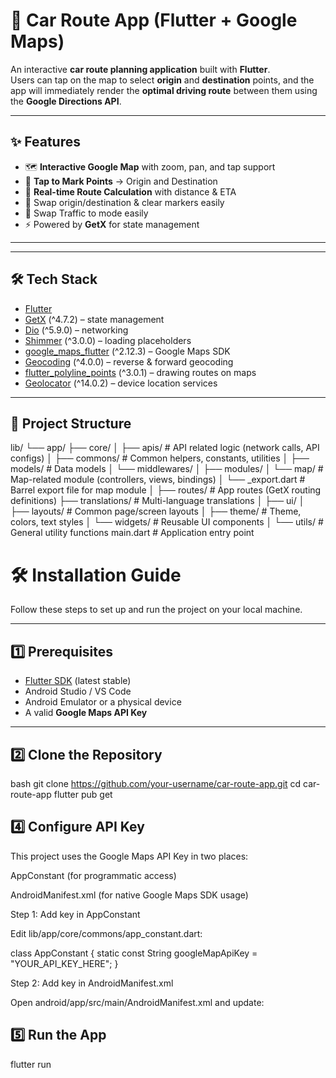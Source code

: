 # 🚗 Car Route App (Flutter + Google Maps)

An interactive **car route planning application** built with **Flutter**.  
Users can tap on the map to select **origin** and **destination** points, and the app will immediately render the **optimal driving route** between them using the **Google Directions API**.

---

## ✨ Features
- 🗺 **Interactive Google Map** with zoom, pan, and tap support
- 📍 **Tap to Mark Points** → Origin and Destination
- 🚦 **Real-time Route Calculation** with distance & ETA
- 🔄 Swap origin/destination & clear markers easily
- 🔄 Swap Traffic to mode easily
- ⚡ Powered by **GetX** for state management

---

---

## 🛠 Tech Stack
- [Flutter](https://flutter.dev/)
- [GetX](https://pub.dev/packages/get) (^4.7.2) – state management
- [Dio](https://pub.dev/packages/dio) (^5.9.0) – networking
- [Shimmer](https://pub.dev/packages/shimmer) (^3.0.0) – loading placeholders
- [google_maps_flutter](https://pub.dev/packages/google_maps_flutter) (^2.12.3) – Google Maps SDK
- [Geocoding](https://pub.dev/packages/geocoding) (^4.0.0) – reverse & forward geocoding
- [flutter_polyline_points](https://pub.dev/packages/flutter_polyline_points) (^3.0.1) – drawing routes on maps
- [Geolocator](https://pub.dev/packages/geolocator) (^14.0.2) – device location services

---

## 📂 Project Structure
lib/
└── app/
├── core/
│   ├── apis/                     # API related logic (network calls, API configs)
│   ├── commons/                  # Common helpers, constants, utilities
│   ├── models/                   # Data models
│   └── middlewares/
│
├── modules/
│   └── map/                      # Map-related module (controllers, views, bindings)
│       └── _export.dart          # Barrel export file for map module
│
├── routes/                       # App routes (GetX routing definitions)
├── translations/                 # Multi-language translations
│
├── ui/
│   ├── layouts/                  # Common page/screen layouts
│   ├── theme/                    # Theme, colors, text styles
│   └── widgets/                  # Reusable UI components
│
└── utils/                        # General utility functions
main.dart                         # Application entry point


# 🛠 Installation Guide

Follow these steps to set up and run the project on your local machine.

---

## 1️⃣ Prerequisites
- [Flutter SDK](https://flutter.dev/docs/get-started/install) (latest stable)
- Android Studio / VS Code
- Android Emulator or a physical device
- A valid **Google Maps API Key**

---

## 2️⃣ Clone the Repository
bash
git clone https://github.com/your-username/car-route-app.git
cd car-route-app
flutter pub get

## 4️⃣ Configure API Key

This project uses the Google Maps API Key in two places:

AppConstant (for programmatic access)

AndroidManifest.xml (for native Google Maps SDK usage)

Step 1: Add key in AppConstant

Edit lib/app/core/commons/app_constant.dart:

class AppConstant {
  static const String googleMapApiKey = "YOUR_API_KEY_HERE";
}

Step 2: Add key in AndroidManifest.xml

Open android/app/src/main/AndroidManifest.xml and update:

<meta-data
    android:name="com.google.android.geo.API_KEY"
    android:value="YOUR_API_KEY_HERE"/>

## 5️⃣ Run the App

flutter run